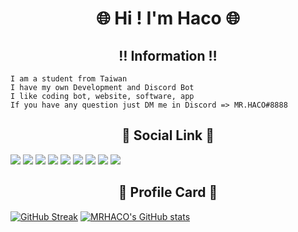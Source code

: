<h1 align="center">🌐 Hi ! I'm Haco 🌐</h1>

<h2 align="center">‼️ Information ‼️</h2>

```
I am a student from Taiwan 
I have my own Development and Discord Bot
I like coding bot, website, software, app
If you have any question just DM me in Discord => MR.HACO#8888
```

<h2 align="center">🔗 Social Link 🔗</h2>

[![](https://icons.iconarchive.com/icons/dtafalonso/android-lollipop/64/Gmail-icon.png)](mailto:jasonytonlinecomeandsee@gmail.com)   [![](https://i.imgur.com/kk27I6n.png)](https://www.youtube.com/c/HACO8888)   [![](https://i.imgur.com/XaAYKfF.png)](https://discord.com/users/508964901415550976)   [![](https://i.imgur.com/QSbGZlp.png)](https://www.facebook.com/Jasonlindino/)    [![](https://cdn.icon-icons.com/icons2/1584/PNG/64/3721672-instagram_108066.png)](https://www.instagram.com/jason_lin_0222/)   [![](https://i.imgur.com/0OImlv3.png)](https://twitter.com/MRHACO8888)   [![](https://i.imgur.com/kMoieKl.png)](https://www.twitch.tv/jasonlindino)   [![](https://i.imgur.com/ridAHl2.png)](https://www.reddit.com/user/DevelopmentHealthy48)   [![](https://i.imgur.com/6bxPJal.png)](https://open.spotify.com/user/31bph3i2ybq5mzicui3cxvfghpmu)

<h2 align="center">🪪 Profile Card 🪪</h2>

[![GitHub Streak](http://github-readme-streak-stats.herokuapp.com?user=MRHACO&theme=tokyonight&date_format=%5BY.%5Dn.j&fire=DD2727)](https://git.io/streak-stats)
[![MRHACO's GitHub stats](https://github-readme-stats.vercel.app/api?username=MRHACO&show_icons=true&count_private=true&theme=tokyonight)](https://github.com/MRHACO/)




<!-- [![MRHACO's More use language](https://github-readme-stats.vercel.app/api/top-langs/?username=MRHACO&layout=compact&show_icons=true&count_private=true&theme=tokyonight&locale=cn)](https://github.com/MRHACO/) -->
<!-- 
# MR.HACO's GitHub Profile Card

![](https://github-profile-summary-cards.vercel.app/api/cards/profile-details?username=MRHACO&theme=nord_dark)
![](https://github-profile-summary-cards.vercel.app/api/cards/repos-per-language?username=MRHACO&theme=nord_dark)   ![](https://github-profile-summary-cards.vercel.app/api/cards/most-commit-language?username=MRHACO&theme=nord_dark)
![](https://github-profile-summary-cards.vercel.app/api/cards/stats?username=MRHACO&theme=nord_dark)   ![](https://github-profile-summary-cards.vercel.app/api/cards/productive-time?username=MRHACO&theme=nord_dark)
# Looking for more language?
Coming Soon... -->
